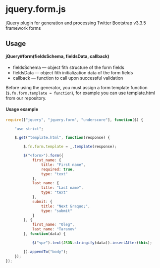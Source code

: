 jquery.form.js
===========

jQuery plugin for generation and processing Twitter Bootstrap v3.3.5 framework forms

Usage
-----

#### jQuery#form(fieldsSchema, fieldsData, callback)

* fieldsSchema — object fith structure of the form fields
* fieldsData — object fith initialization data of the form fields
* callback — function to call upon successful validation

Before using the generator, you must assign a form template function (`$.fn.form.template = function`), for example you can use template.html from our repository.

#### Usage example

```javascript
require(["jquery", "jquery.form", "underscore"], function($) {

    "use strict";

    $.get("template.html", function(response) {

        $.fn.form.template = _.template(response);

        $("<form>").form({
            first_name: {
                title: "First name",
                required: true,
                type: "text"
            },
            last_name: {
                title: "Last name",
                type: "text"
            },
            submit: {
                title: "Next &raquo;",
                type: "submit"
            }
        }, {
            first_name: "Oleg",
            last_name: "Taranov"
        }, function(data) {

            $("<p>").text(JSON.stringify(data)).insertAfter(this);

        }).appendTo("body");
    });
});
```
